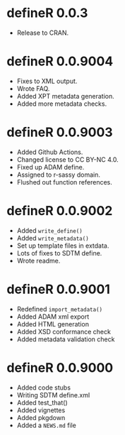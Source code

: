 # defineR 0.0.3

* Release to CRAN.

# defineR 0.0.9004

* Fixes to XML output.
* Wrote FAQ.
* Added XPT metadata generation.
* Added more metadata checks.

# defineR 0.0.9003

* Added Github Actions.
* Changed license to CC BY-NC 4.0.
* Fixed up ADAM define.
* Assigned to r-sassy domain. 
* Flushed out function references.


# defineR 0.0.9002

* Added `write_define()`
* Added `write_metadata()`
* Set up template files in extdata.
* Lots of fixes to SDTM define.
* Wrote readme.


# defineR 0.0.9001

* Redefined `import_metadata()`
* Added ADAM xml export
* Added HTML generation
* Added XSD conformance check
* Added metadata validation check


# defineR 0.0.9000

* Added code stubs
* Writing SDTM define.xml
* Added test_that()
* Added vignettes
* Added pkgdown
* Added a `NEWS.md` file 
